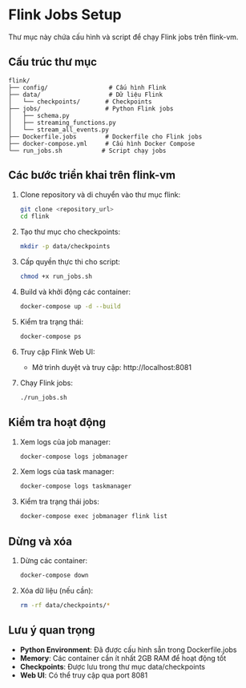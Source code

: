 # Flink Jobs Setup

Thư mục này chứa cấu hình và script để chạy Flink jobs trên flink-vm.

## Cấu trúc thư mục

```
flink/
├── config/                 # Cấu hình Flink
├── data/                   # Dữ liệu Flink
│   └── checkpoints/       # Checkpoints
├── jobs/                  # Python Flink jobs
│   ├── schema.py
│   ├── streaming_functions.py
│   └── stream_all_events.py
├── Dockerfile.jobs        # Dockerfile cho Flink jobs
├── docker-compose.yml     # Cấu hình Docker Compose
└── run_jobs.sh           # Script chạy jobs
```

## Các bước triển khai trên flink-vm

1. Clone repository và di chuyển vào thư mục flink:
   ```bash
   git clone <repository_url>
   cd flink
   ```

2. Tạo thư mục cho checkpoints:
   ```bash
   mkdir -p data/checkpoints
   ```

3. Cấp quyền thực thi cho script:
   ```bash
   chmod +x run_jobs.sh
   ```

4. Build và khởi động các container:
   ```bash
   docker-compose up -d --build
   ```

5. Kiểm tra trạng thái:
   ```bash
   docker-compose ps
   ```

6. Truy cập Flink Web UI:
   - Mở trình duyệt và truy cập: http://localhost:8081

7. Chạy Flink jobs:
   ```bash
   ./run_jobs.sh
   ```

## Kiểm tra hoạt động

1. Xem logs của job manager:
   ```bash
   docker-compose logs jobmanager
   ```

2. Xem logs của task manager:
   ```bash
   docker-compose logs taskmanager
   ```

3. Kiểm tra trạng thái jobs:
   ```bash
   docker-compose exec jobmanager flink list
   ```

## Dừng và xóa

1. Dừng các container:
   ```bash
   docker-compose down
   ```

2. Xóa dữ liệu (nếu cần):
   ```bash
   rm -rf data/checkpoints/*
   ```

## Lưu ý quan trọng

- **Python Environment**: Đã được cấu hình sẵn trong Dockerfile.jobs
- **Memory**: Các container cần ít nhất 2GB RAM để hoạt động tốt
- **Checkpoints**: Được lưu trong thư mục data/checkpoints
- **Web UI**: Có thể truy cập qua port 8081 